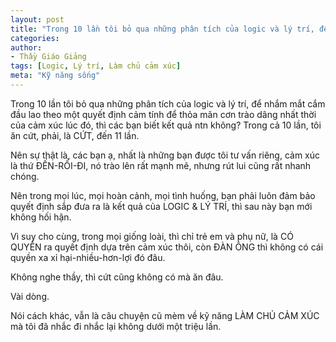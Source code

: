 ```yaml
---
layout: post
title: "Trong 10 lần tôi bỏ qua những phân tích của logic và lý trí, để nhắm mắt cắm đầu lao theo một quyết định cảm tính"
categories:
author:
- Thầy Giáo Giảng
tags: [Logic, Lý trí, Làm chủ cảm xúc]
meta: "Kỹ năng sống"
---
```

Trong 10 lần tôi bỏ qua những phân tích của logic và lý trí, để nhắm mắt cắm đầu lao theo một quyết định cảm tính để thỏa mãn cơn trào dâng nhất thời của cảm xúc lúc đó, thì các bạn biết kết quả ntn không?
Trong cả 10 lần, tôi ăn cứt, phải, là CỨT, đến 11 lần.

Nên sự thật là, các bạn ạ, nhất là những bạn được tôi tư vấn riêng, cảm xúc là thứ ĐẾN-RỒI-ĐI, nó trào lên rất mạnh mẽ, nhưng rút lui cũng rất nhanh chóng.

Nên trong mọi lúc, mọi hoàn cảnh, mọi tình huống, bạn phải luôn đảm bảo quyết định sắp đưa ra là kết quả của LOGIC & LÝ TRÍ, thì sau này bạn mới không hối hận.

Vì suy cho cùng, trong mọi giống loài, thì chỉ trẻ em và phụ nữ, là CÓ QUYỀN ra quyết định dựa trên cảm xúc thôi, còn ĐÀN ÔNG thì không có cái quyền xa xỉ hại-nhiều-hơn-lợi đó đâu.

Không nghe thầy, thì cứt cũng không có mà ăn đâu.

Vài dòng.<!--excerpt.s-->
<div class="post-copyright"><div class="content">Nói cách khác, vẫn là câu chuyện cũ mèm về kỹ năng LÀM CHỦ CẢM XÚC mà tôi đã nhắc đi nhắc lại không dưới một triệu lần.</div></div>
